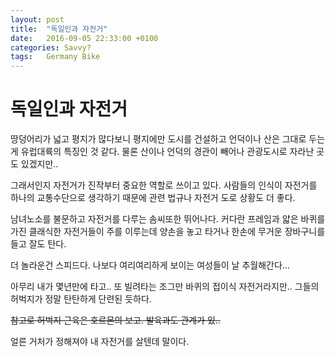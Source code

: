 ```yaml
---
layout:	post
title:	"독일인과 자전거"
date:	2016-09-05 22:33:00 +0100
categories:	Savvy?
tags:	Germany Bike
---
```


# 독일인과 자전거

땅덩어리가 넓고 평지가 많다보니 평지에만 도시를 건설하고 언덕이나 산은 그대로 두는게 유럽대륙의 특징인 것 같다.
물론 산이나 언덕의 경관이 빼어나 관광도시로 자라난 곳도 있겠지만..

그래서인지 자전거가 진작부터 중요한 역할로 쓰이고 있다.
사람들의 인식이 자전거를 하나의 교통수단으로 생각하기 때문에
관련 법규나 자전거 도로 상황도 더 좋다.

남녀노소를 불문하고 자전거를 다루는 솜씨또한 뛰어나다.
커다란 프레임과 얇은 바퀴를 가진 클래식한 자전거들이 주를 이루는데
양손을 놓고 타거나 한손에 무거운 장바구니를 들고 잘도 탄다.

더 놀라운건 스피드다.
나보다 여리여리하게 보이는 여성들이 날 추월해간다...

아무리 내가 몇년만에 타고.. 또 빌려타는 조그만 바퀴의 접이식 자전거라지만..
그들의 허벅지가 정말 탄탄하게 단련된 듯하다.

~~참고로 허벅지 근육은 호르몬의 보고. 발육과도 관계가 있..~~

얼른 거처가 정해져야 내 자전거를 살텐데 말이다.